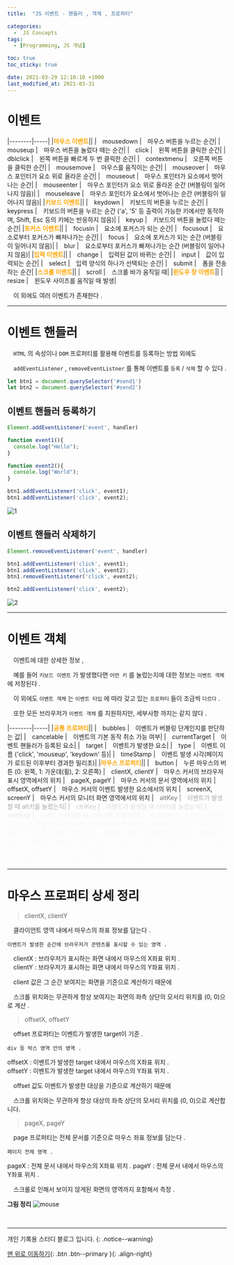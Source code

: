 ```yaml
---
title:  "JS 이벤트 - 핸들러 , 객체 , 프로퍼티" 

categories:
  -  JS Concepts
tags:
  - [Programming, JS 개념]

toc: true
toc_sticky: true

date: 2021-03-29 12:10:10 +1000
last_modified_at: 2021-03-31
---
```


# 이벤트

|--------|-----|
|<b style="color:orange">마우스 이벤트</b>||
|　mousedown		|　마우스 버튼을 누르는 순간|
|　mouseup			|　마우스 버튼을 눌렀다 떼는 순간|
|　click			|　왼쪽 버튼을 클릭한 순간|
|　dblclick			|　왼쪽 버튼을 빠르게 두 번 클릭한 순간|
|　contextmenu		|　오른쪽 버튼을 클릭한 순간|
|　mousemove		|　마우스를 움직이는 순간|
|　mouseover		|　마우스 포인터가 요소 위로 올라온 순간|
|　mouseout			|　마우스 포인터가 요소에서 벗어나는 순간|
|　mouseenter		|　마우스 포인터가 요소 위로 올라온 순간 (버블링이 일어나지 않음)|
|　mouseleave		|　마우스 포인터가 요소에서 벗어나는 순간 (버블링이 일어나지 않음)|
|<b style="color:orange">키보드 이벤트</b>||
|　keydown			|　키보드의 버튼을 누르는 순간|
|　keypress			|　키보드의 버튼을 누르는 순간 ('a', '5' 등 출력이 가능한 키에서만 동작하며, Shift, Esc 등의 키에는 반응하지 않음)|
|　keyup			|　키보드의 버튼을 눌렀다 떼는 순간|
|<b style="color:orange">포커스 이벤트</b>||
|　focusin			|　요소에 포커스가 되는 순간|
|　focusout			|　요소로부터 포커스가 빠져나가는 순간|
|　focus			|　요소에 포커스가 되는 순간 (버블링이 일어나지 않음)|
|　blur				|　요소로부터 포커스가 빠져나가는 순간 (버블링이 일어나지 않음)|
|<b style="color:orange">입력 이벤트</b>||
|　change			|　입력된 값이 바뀌는 순간|
|　input			|　값이 입력되는 순간|
|　select			|　입력 양식의 하나가 선택되는 순간|
|　submit			|　폼을 전송하는 순간|
|<b style="color:orange">스크롤 이벤트</b>||
|　scroll			|　스크롤 바가 움직일 때|
|<b style="color:orange">윈도우 창 이벤트</b>||
|　resize			|　윈도우 사이즈를 움직일 때 발생|


　이 외에도 여러 이벤트가 존재한다 .

***

# 이벤트 핸들러

　`HTML` 의 속성이나 `DOM` 프로퍼티를 활용해 이벤트를 등록하는 방법 외에도

　`addEventListener` , `removeEventListner` 를 통해 이벤트를 `등록` / `삭제` 할 수 있다 .
```js
let btn1 = document.querySelector('#send1')
let btn2 = document.querySelector('#send2')
```

## 이벤트 핸들러 등록하기

```js
Element.addEventListener('event', handler)
```
```js
function event1(){
  console.log("Hello");
}

function event2(){
  console.log("World");
}

btn1.addEventListener('click', event1);
btn1.addEventListener('click', event2);
```
![1](https://user-images.githubusercontent.com/50429028/112787582-cc78e780-9093-11eb-9126-146c783bc634.gif)

## 이벤트 핸들러 삭제하기

```js
Element.removeEventListener('event', handler)
```
```js
btn1.addEventListener('click', event1);
btn1.addEventListener('click', event2);
btn1.removeEventListener('click', event2);

btn2.addEventListener('click', event2);
```
![2](https://user-images.githubusercontent.com/50429028/112787798-5923a580-9094-11eb-9cc8-fef75405a594.gif)

***

# 이벤트 객체

　이벤트에 대한 상세한 정보 , 

　예를 들어 `키보드 이벤트` 가 발생했다면 `어떤 키` 를 눌렀는지에 대한 정보는 `이벤트 객체` 에 저장된다 .

　이 외에도 `이벤트 객체` 는 `이벤트 타입` 에 따라 갖고 있는 `프로퍼티` 들이 조금씩 `다르다` .

　또한 모든 브라우저가 `이벤트 객체` 를 지원하지만, 세부사항 까지는 같지 않다 .

|--------|-----|
|<b style="color:orange">공통 프로퍼티</b>||
|　bubbles				|　이벤트가 버블링 단계인지를 판단하는 값|
|　cancelable			|　이벤트의 기본 동작 	취소 가능 여부|
|　currentTarget		|　이벤트 핸들러가 등록된 요소|
|　target				|　이벤트가 발생한 요소|
|　type					|　이벤트 이름 ('click', 'mouseup', 'keydown' 등)|
|　timeStamp			|　이벤트 발생 시각(페이지가 로드된 이후부터 경과한 밀리초)|
|<b style="color:orange">마우스 프로퍼티</b>||
|　button				|　누른 마우스의 버튼 (0: 왼쪽, 1: 가운데(휠), 2: 오른쪽)
|　clientX, clientY		|　마우스 커서의 브라우저 표시 영역에서의 위치
|　pageX, pageY			|　마우스 커서의 문서 영역에서의 위치
|　offsetX, offsetY		|　마우스 커서의 이벤트 발생한 요소에서의 위치
|　screenX, screenY		|　마우스 커서의 모니터 화면 영역에서의 위치
|　<span style="opacity:0.6">altKey					|　<span style="opacity:0.6">이벤트가 발생할 때 alt키를 눌렀는지|
|　<span style="opacity:0.6">ctrlKey				|　<span style="opacity:0.6">이벤트가 발생할 때 ctrl키를 눌렀는지|
|　<span style="opacity:0.6">shiftKey				|　<span style="opacity:0.6">이벤트가 발생할 때 shift키를 눌렀는지|
|　<span style="opacity:0.6">metaKey				|　<span style="opacity:0.6">이벤트가 발생할 때 meta키를 눌렀는지 (window는 window키, mac은 cmd키)|
|<b style="color:orange">키보드 프로퍼티</b>||
|　key					|　누른 키가 가지고 있는 값|
|　code					|　누른 키의 물리적인 위치|
|　<span style="opacity:0.6">altKey					|　<span style="opacity:0.6">이벤트가 발생할 때 alt키를 눌렀는지|
|　<span style="opacity:0.6">ctrlKey				|　<span style="opacity:0.6">이벤트가 발생할 때 ctrl키를 눌렀는지|
|　<span style="opacity:0.6">shiftKey				|　<span style="opacity:0.6">이벤트가 발생할 때 shift키를 눌렀는지|
|　<span style="opacity:0.6">metaKey				|　<span style="opacity:0.6">이벤트가 발생할 때 meta키를 눌렀는지 (window는 window키, mac은 cmd키)|

***

# 마우스 프로퍼티 상세 정리

> clientX, clientY

　클라이언트 영역 내에서 마우스의 좌표 정보를 담는다 . 
```
이벤트가 발생한 순간에 브라우저가 콘텐츠를 표시할 수 있는 영역 .
```
　clientX : 브라우저가 표시하는 화면 내에서 마우스의 X좌표 위치 .   
　clientY : 브라우저가 표시하는 화면 내에서 마우스의 Y좌표 위치 .

　client 값은 그 순간 보여지는 화면을 기준으로 계산하기 때문에 

　스크롤 위치와는 무관하게 항상 보여지는 화면의 좌측 상단의 모서리 위치를 (0, 0)으로 계산 .

> offsetX, offsetY

　offset 프로퍼티는 이벤트가 발생한 target이 기준 .
```
div 등 박스 영역 안의 영역 .
```
offsetX : 이벤트가 발생한 target 내에서 마우스의 X좌표 위치 .   
offsetY : 이벤트가 발생한 target 내에서 마우스의 Y좌표 위치 .

　offset 값도 이벤트가 발생한 대상을 기준으로 계산하기 때문에 

　스크롤 위치와는 무관하게 항상 대상의 좌측 상단의 모서리 위치를 (0, 0)으로 계산합니다.

> pageX, pageY

　page 프로퍼티는 전체 문서를 기준으로 마우스 좌표 정보를 담는다 . 
```
페이지 전체 영역 .
```
pageX : 전체 문서 내에서 마우스의 X좌표 위치 .
pageY : 전체 문서 내에서 마우스의 Y좌표 위치 .

　스크롤로 인해서 보이지 않게된 화면의 영역까지 포함해서 측정 .

**그림 정리**
![mouse](https://user-images.githubusercontent.com/50429028/113141822-2977c780-9265-11eb-9aed-fffa814b4874.png)

<br>

***

개인 기록용 스터디 블로그 입니다.
{: .notice--warning}

[맨 위로 이동하기](#){: .btn .btn--primary }{: .align-right}